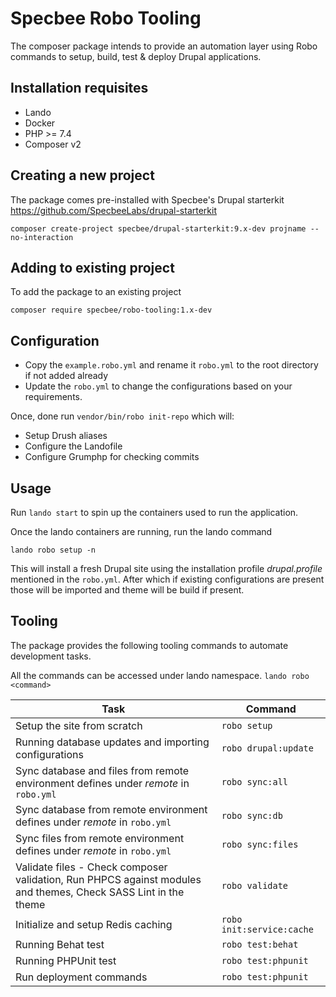 # Specbee Robo Tooling

The composer package intends to provide an automation layer using Robo commands to setup, build, test & deploy Drupal applications.

## Installation requisites
 - Lando
 - Docker
 - PHP >= 7.4
 - Composer v2

## Creating a new project
The package comes pre-installed with Specbee's Drupal starterkit https://github.com/SpecbeeLabs/drupal-starterkit

```
composer create-project specbee/drupal-starterkit:9.x-dev projname --no-interaction
```

## Adding to existing project
To add the package to an existing project
```
composer require specbee/robo-tooling:1.x-dev
```

## Configuration
* Copy the `example.robo.yml` and rename it `robo.yml` to the root directory if not added already
* Update the `robo.yml` to change the configurations based on your requirements.

Once, done run `vendor/bin/robo init-repo` which will:

- Setup Drush aliases
- Configure the Landofile
- Configure Grumphp for checking commits

## Usage
Run `lando start` to spin up the containers used to run the application.

Once the lando containers are running, run the lando command

```
lando robo setup -n
```

This will install a fresh Drupal site using the installation profile _drupal.profile_ mentioned in the `robo.yml`. After which if existing configurations are present those will be imported and theme will be build if present.

## Tooling
The package provides the following tooling commands to automate development tasks.

All the commands can be accessed under lando namespace. `lando robo <command>`

| Task                                            | Command                                         |
|-------------------------------------------------|-----------------------------------------------|
| Setup the site from scratch | ```robo setup``` |
| Running database updates and importing configurations| ```robo drupal:update```|
| Sync database and files from remote environment defines under _remote_ in `robo.yml` | ```robo sync:all```|
| Sync database from remote environment defines under _remote_ in `robo.yml` | ```robo sync:db```|
| Sync files from remote environment defines under _remote_ in `robo.yml` | ```robo sync:files```|
| Validate files - Check composer validation, Run PHPCS against modules and themes, Check SASS Lint in the theme | ```robo validate```|
| Initialize and setup Redis caching | ```robo init:service:cache```|
| Running Behat test | ```robo test:behat```|
| Running PHPUnit test | ```robo test:phpunit```|
| Run deployment commands | ```robo test:phpunit```|


